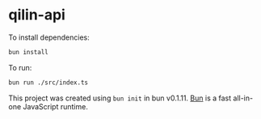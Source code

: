 # qilin-api

To install dependencies:

```bash
bun install
```

To run:

```bash
bun run ./src/index.ts
```

This project was created using `bun init` in bun v0.1.11. [Bun](https://bun.sh) is a fast all-in-one JavaScript runtime.
